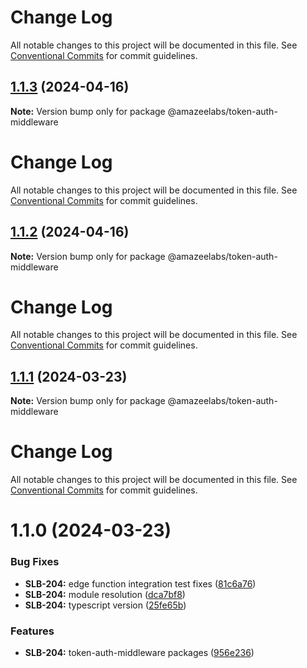 # Change Log

All notable changes to this project will be documented in this file. See
[Conventional Commits](https://conventionalcommits.org) for commit guidelines.

## [1.1.3](https://github.com/AmazeeLabs/silverback-mono/compare/@amazeelabs/token-auth-middleware@1.1.2...@amazeelabs/token-auth-middleware@1.1.3) (2024-04-16)

**Note:** Version bump only for package @amazeelabs/token-auth-middleware

# Change Log

All notable changes to this project will be documented in this file. See
[Conventional Commits](https://conventionalcommits.org) for commit guidelines.

## [1.1.2](https://github.com/AmazeeLabs/silverback-mono/compare/@amazeelabs/token-auth-middleware@1.1.1...@amazeelabs/token-auth-middleware@1.1.2) (2024-04-16)

**Note:** Version bump only for package @amazeelabs/token-auth-middleware

# Change Log

All notable changes to this project will be documented in this file. See
[Conventional Commits](https://conventionalcommits.org) for commit guidelines.

## [1.1.1](https://github.com/AmazeeLabs/silverback-mono/compare/@amazeelabs/token-auth-middleware@1.1.0...@amazeelabs/token-auth-middleware@1.1.1) (2024-03-23)

**Note:** Version bump only for package @amazeelabs/token-auth-middleware

# Change Log

All notable changes to this project will be documented in this file. See
[Conventional Commits](https://conventionalcommits.org) for commit guidelines.

# 1.1.0 (2024-03-23)

### Bug Fixes

- **SLB-204:** edge function integration test fixes
  ([81c6a76](https://github.com/AmazeeLabs/silverback-mono/commit/81c6a760b02bc4e794c6422bd7ed46ab2aa59c0e))
- **SLB-204:** module resolution
  ([dca7bf8](https://github.com/AmazeeLabs/silverback-mono/commit/dca7bf85ddb5eb63575fc392d5d042b410f411c2))
- **SLB-204:** typescript version
  ([25fe65b](https://github.com/AmazeeLabs/silverback-mono/commit/25fe65b33d691816d89ce28fbcc9e3132effba78))

### Features

- **SLB-204:** token-auth-middleware packages
  ([956e236](https://github.com/AmazeeLabs/silverback-mono/commit/956e236ffdb654318623b61fedda994b4ea7b006))
